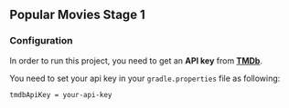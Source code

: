 ## Popular Movies Stage 1

### Configuration

In order to run this project, you need to get an **API key** from [**TMDb**](https://www.themoviedb.org/).

You need to set your api key in your `gradle.properties` file as following:

    tmdbApiKey = your-api-key

